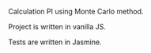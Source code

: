 Calculation PI using Monte Carlo method. 

Project is written in vanilla JS.

Tests are written in Jasmine.
